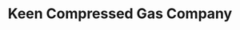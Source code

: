 ---
title: "Keen Compressed Gas Company"
url: /elkton/keen-compressed-gas-company/
shop: Gasflaschen
---